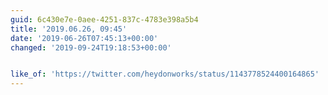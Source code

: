 ```yaml
---
guid: 6c430e7e-0aee-4251-837c-4783e398a5b4
title: '2019.06.26, 09:45'
date: '2019-06-26T07:45:13+00:00'
changed: '2019-09-24T19:18:53+00:00'


like_of: 'https://twitter.com/heydonworks/status/1143778524400164865'
---
```


